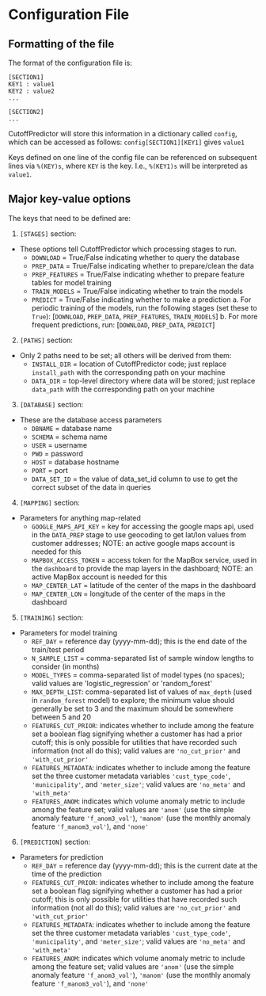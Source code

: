 # Configuration File

## Formatting of the file

The format of the configuration file is:

    [SECTION1]
    KEY1 : value1
    KEY2 : value2
    ...
    
    [SECTION2]
    ...

CutoffPredictor will store this information in a dictionary called `config`, which can be accessed as follows:
    `config[SECTION1][KEY1]` gives `value1`

Keys defined on one line of the config file can be referenced on subsequent lines via `%(KEY)s`, where `KEY` is the key. I.e., `%(KEY1)s` will be interpreted as `value1`.

## Major key-value options

The keys that need to be defined are:
1. `[STAGES]` section:
- These options tell CutoffPredictor which processing stages to run.
  - `DOWNLOAD` = True/False indicating whether to query the database
  - `PREP_DATA` = True/False indicating whether to prepare/clean the data
  - `PREP_FEATURES` = True/False indicating whether to prepare feature tables for model training
  - `TRAIN_MODELS` = True/False indicating whether to train the models
  - `PREDICT` = True/False indicating whether to make a prediction
  a. For periodic training of the models, run the following stages (set these to `True`): [`DOWNLOAD`, `PREP_DATA`, `PREP_FEATURES`, `TRAIN_MODELS`]
  b. For more frequent predictions, run: [`DOWNLOAD`, `PREP_DATA`, `PREDICT`]

2. `[PATHS]` section:
- Only 2 paths need to be set; all others will be derived from them:
  - `INSTALL_DIR` = location of CutoffPredictor code; just replace `install_path` with the corresponding path on your machine
  - `DATA_DIR` = top-level directory where data will be stored; just replace `data_path` with the corresponding path on your machine

3. `[DATABASE]` section:
- These are the database access parameters
  - `DBNAME` = database name
  - `SCHEMA` = schema name
  - `USER` = username
  - `PWD` = password
  - `HOST` = database hostname
  - `PORT` = port
  - `DATA_SET_ID` = the value of data_set_id column to use to get the correct subset of the data in queries

4. `[MAPPING]` section:
- Parameters for anything map-related
  - `GOOGLE_MAPS_API_KEY` = key for accessing the google maps api, used in the `DATA_PREP` stage to use geocoding to get lat/lon values from customer addresses; NOTE: an active google maps account is needed for this
  - `MAPBOX_ACCESS_TOKEN` = access token for the MapBox service, used in the `dashboard` to provide the map layers in the dashboard; NOTE: an active MapBox account is needed for this
  - `MAP_CENTER_LAT` = latitude of the center of the maps in the dashboard
  - `MAP_CENTER_LON` = longitude of the center of the maps in the dashboard

5. `[TRAINING]` section:
- Parameters for model training
  - `REF_DAY` = reference day (yyyy-mm-dd); this is the end date of the train/test period
  - `N_SAMPLE_LIST` = comma-separated list of sample window lengths to consider (in months)
  - `MODEL_TYPES` = comma-separated list of model types (no spaces); valid values are 'logistic_regression' or 'random_forest'
  - `MAX_DEPTH_LIST`: comma-separated list of values of `max_depth` (used in `random_forest` model) to explore; the minimum value should generally be set to 3 and the maximum should be somewhere between 5 and 20
  - `FEATURES_CUT_PRIOR`: indicates whether to include among the feature set a boolean flag signifying whether a customer has had a prior cutoff; this is only possible for utilities that have recorded such information (not all do this); valid values are `'no_cut_prior'` and `'with_cut_prior'`
  - `FEATURES_METADATA`: indicates whether to include among the feature set the three customer metadata variables `'cust_type_code'`, `'municipality'`, and `'meter_size'`; valid values are `'no_meta'` and `'with_meta'`
  - `FEATURES_ANOM`: indicates which volume anomaly metric to include among the feature set; valid values are `'anom'` (use the simple anomaly feature `'f_anom3_vol'`), `'manom'` (use the monthly anomaly feature `'f_manom3_vol'`), and `'none'`

6. `[PREDICTION]` section:
- Parameters for prediction
  - `REF_DAY` = reference day (yyyy-mm-dd); this is the current date at the time of the prediction
  - `FEATURES_CUT_PRIOR`: indicates whether to include among the feature set a boolean flag signifying whether a customer has had a prior cutoff; this is only possible for utilities that have recorded such information (not all do this); valid values are `'no_cut_prior'` and `'with_cut_prior'`
  - `FEATURES_METADATA`: indicates whether to include among the feature set the three customer metadata variables `'cust_type_code'`, `'municipality'`, and `'meter_size'`; valid values are `'no_meta'` and `'with_meta'`
  - `FEATURES_ANOM`: indicates which volume anomaly metric to include among the feature set; valid values are `'anom'` (use the simple anomaly feature `'f_anom3_vol'`), `'manom'` (use the monthly anomaly feature `'f_manom3_vol'`), and `'none'`

